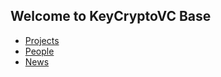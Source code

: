 ## Welcome to KeyCryptoVC Base
  		  
 - [Projects](projects/projects.md)
 - [People](people/people.md)
 - [News](news/news.md)	 

